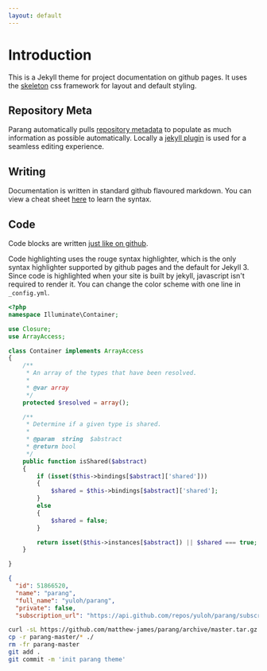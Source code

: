 ```yaml
---
layout: default
---
```


# Introduction

This is a Jekyll theme for project documentation on github pages.  It uses the [skeleton](getskeleton.com) css framework for layout and default styling.

## Repository Meta

Parang automatically pulls [repository metadata](https://help.github.com/articles/repository-metadata-on-github-pages/) to populate as much information as possible automatically.  Locally a [jekyll plugin](https://github.com/jekyll/github-metadata) is used for a seamless editing experience.

## Writing

Documentation is written in standard github flavoured markdown.  You can view a cheat sheet [here](https://help.github.com/articles/basic-writing-and-formatting-syntax/)  to learn the syntax.

## Code

Code blocks are written [just like on github](https://help.github.com/articles/creating-and-highlighting-code-blocks/).

Code highlighting uses the rouge syntax highlighter, which is the only syntax highlighter supported by github pages and the default for Jekyll 3.  Since code is highlighted when your site is built by jekyll, javascript isn't required to render it.  You can change the color scheme with one line in `_config.yml`.

```php
<?php
namespace Illuminate\Container;

use Closure;
use ArrayAccess;

class Container implements ArrayAccess
{
    /**
     * An array of the types that have been resolved.
     *
     * @var array
     */
    protected $resolved = array();

    /**
     * Determine if a given type is shared.
     *
     * @param  string  $abstract
     * @return bool
     */
    public function isShared($abstract)
    {
        if (isset($this->bindings[$abstract]['shared']))
        {
            $shared = $this->bindings[$abstract]['shared'];
        }
        else
        {
            $shared = false;
        }

        return isset($this->instances[$abstract]) || $shared === true;
    }

}
```

```json
{
  "id": 51866520,
  "name": "parang",
  "full_name": "yuloh/parang",
  "private": false,
  "subscription_url": "https://api.github.com/repos/yuloh/parang/subscription",
```

```bash
curl -sL https://github.com/matthew-james/parang/archive/master.tar.gz | tar xz
cp -r parang-master/* ./
rm -fr parang-master
git add .
git commit -m 'init parang theme'
```

